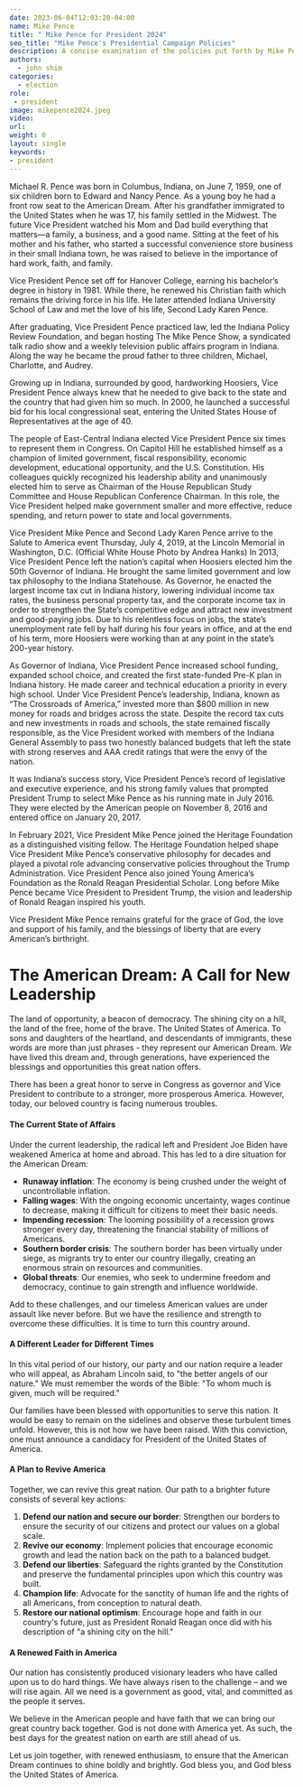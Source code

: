 ```yaml
---
date: 2023-06-04T12:03:20-04:00
name: Mike Pence
title: " Mike Pence for President 2024"
seo_title: "Mike Pence's Presidential Campaign Policies"
description: A concise examination of the policies put forth by Mike Pence during his presidential campaign.
authors:
  - john shim
categories:
  - election
role:
 - president
image: mikepence2024.jpeg
video:
url: 
weight: 0
layout: single
keywords:
- president
---
```


Michael R. Pence was born in Columbus, Indiana, on June 7, 1959, one of six children born to Edward and Nancy Pence. As a young boy he had a front row seat to the American Dream. After his grandfather immigrated to the United States when he was 17, his family settled in the Midwest. The future Vice President watched his Mom and Dad build everything that matters—a family, a business, and a good name. Sitting at the feet of his mother and his father, who started a successful convenience store business in their small Indiana town, he was raised to believe in the importance of hard work, faith, and family.


Vice President Pence set off for Hanover College, earning his bachelor’s degree in history in 1981. While there, he renewed his Christian faith which remains the driving force in his life. He later attended Indiana University School of Law and met the love of his life, Second Lady Karen Pence.

After graduating, Vice President Pence practiced law, led the Indiana Policy Review Foundation, and began hosting The Mike Pence Show, a syndicated talk radio show and a weekly television public affairs program in Indiana. Along the way he became the proud father to three children, Michael, Charlotte, and Audrey.

Growing up in Indiana, surrounded by good, hardworking Hoosiers, Vice President Pence always knew that he needed to give back to the state and the country that had given him so much. In 2000, he launched a successful bid for his local congressional seat, entering the United States House of Representatives at the age of 40.

The people of East-Central Indiana elected Vice President Pence six times to represent them in Congress. On Capitol Hill he established himself as a champion of limited government, fiscal responsibility, economic development, educational opportunity, and the U.S. Constitution. His colleagues quickly recognized his leadership ability and unanimously elected him to serve as Chairman of the House Republican Study Committee and House Republican Conference Chairman. In this role, the Vice President helped make government smaller and more effective, reduce spending, and return power to state and local governments.


Vice President Mike Pence and Second Lady Karen Pence arrive to the Salute to America event Thursday, July 4, 2019, at the Lincoln Memorial in Washington, D.C. (Official White House Photo by Andrea Hanks)
In 2013, Vice President Pence left the nation’s capital when Hoosiers elected him the 50th Governor of Indiana. He brought the same limited government and low tax philosophy to the Indiana Statehouse. As Governor, he enacted the largest income tax cut in Indiana history, lowering individual income tax rates, the business personal property tax, and the corporate income tax in order to strengthen the State’s competitive edge and attract new investment and good-paying jobs. Due to his relentless focus on jobs, the state’s unemployment rate fell by half during his four years in office, and at the end of his term, more Hoosiers were working than at any point in the state’s 200-year history.

As Governor of Indiana, Vice President Pence increased school funding, expanded school choice, and created the first state-funded Pre-K plan in Indiana history. He made career and technical education a priority in every high school. Under Vice President Pence’s leadership, Indiana, known as “The Crossroads of America,” invested more than $800 million in new money for roads and bridges across the state. Despite the record tax cuts and new investments in roads and schools, the state remained fiscally responsible, as the Vice President worked with members of the Indiana General Assembly to pass two honestly balanced budgets that left the state with strong reserves and AAA credit ratings that were the envy of the nation.

It was Indiana’s success story, Vice President Pence’s record of legislative and executive experience, and his strong family values that prompted President Trump to select Mike Pence as his running mate in July 2016. They were elected by the American people on November 8, 2016 and entered office on January 20, 2017.

In February 2021, Vice President Mike Pence joined the Heritage Foundation as a distinguished visiting fellow. The Heritage Foundation helped shape Vice President Mike Pence’s conservative philosophy for decades and played a pivotal role advancing conservative policies throughout the Trump Administration. Vice President Pence also joined Young America’s Foundation as the Ronald Reagan Presidential Scholar. Long before Mike Pence became Vice President to President Trump, the vision and leadership of Ronald Reagan inspired his youth.

Vice President Mike Pence remains grateful for the grace of God, the love and support of his family, and the blessings of liberty that are every American’s birthright.

# The American Dream: A Call for New Leadership

The land of opportunity, a beacon of democracy. The shining city on a hill, the land of the free, home of the brave. The United States of America. To sons and daughters of the heartland, and descendants of immigrants, these words are more than just phrases - they represent our American Dream. *We* have lived this dream and, through generations, have experienced the blessings and opportunities this great nation offers.

There has been a great honor to serve in Congress as governor and Vice President to contribute to a stronger, more prosperous America. However, today, our beloved country is facing numerous troubles.

#### The Current State of Affairs

Under the current leadership, the radical left and President Joe Biden have weakened America at home and abroad. This has led to a dire situation for the American Dream:

- **Runaway inflation**: The economy is being crushed under the weight of uncontrollable inflation.
- **Falling wages**: With the ongoing economic uncertainty, wages continue to decrease, making it difficult for citizens to meet their basic needs.
- **Impending recession**: The looming possibility of a recession grows stronger every day, threatening the financial stability of millions of Americans.
- **Southern border crisis**: The southern border has been virtually under siege, as migrants try to enter our country illegally, creating an enormous strain on resources and communities.
- **Global threats**: Our enemies, who seek to undermine freedom and democracy, continue to gain strength and influence worldwide.

Add to these challenges, and our timeless American values are under assault like never before. But we have the resilience and strength to overcome these difficulties. It is time to turn this country around.

#### A Different Leader for Different Times

In this vital period of our history, our party and our nation require a leader who will appeal, as Abraham Lincoln said, to "the better angels of our nature." We must remember the words of the Bible: "To whom much is given, much will be required."

Our families have been blessed with opportunities to serve this nation. It would be easy to remain on the sidelines and observe these turbulent times unfold. However, this is not how we have been raised. With this conviction, one must announce a candidacy for President of the United States of America.

#### A Plan to Revive America

Together, we can revive this great nation. Our path to a brighter future consists of several key actions:

1. **Defend our nation and secure our border**: Strengthen our borders to ensure the security of our citizens and protect our values on a global scale.
2. **Revive our economy**: Implement policies that encourage economic growth and lead the nation back on the path to a balanced budget.
3. **Defend our liberties**: Safeguard the rights granted by the Constitution and preserve the fundamental principles upon which this country was built.
4. **Champion life**: Advocate for the sanctity of human life and the rights of all Americans, from conception to natural death.
5. **Restore our national optimism**: Encourage hope and faith in our country's future, just as President Ronald Reagan once did with his description of "a shining city on the hill."

#### A Renewed Faith in America

Our nation has consistently produced visionary leaders who have called upon us to do hard things. We have always risen to the challenge – and we will rise again. All we need is a government as good, vital, and committed as the people it serves.

We believe in the American people and have faith that we can bring our great country back together. God is not done with America yet. As such, the best days for the greatest nation on earth are still ahead of us.

Let us join together, with renewed enthusiasm, to ensure that the American Dream continues to shine boldly and brightly. God bless you, and God bless the United States of America.
